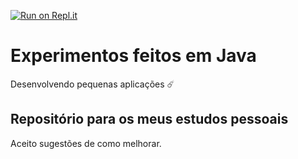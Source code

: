 [![Run on Repl.it](https://repl.it/badge/github/Escowolf/experimentos-java)](https://repl.it/github/Escowolf/experimentos-java)
# Experimentos feitos em Java
Desenvolvendo pequenas aplicações :comet:

## Repositório para os meus estudos pessoais

Aceito sugestões de como melhorar.